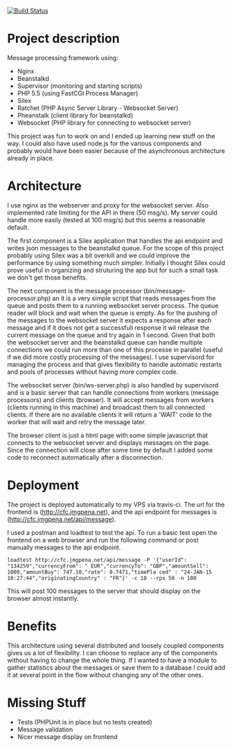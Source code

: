 [![Build Status](https://travis-ci.org/jmgpena/cfc.svg)](https://travis-ci.org/jmgpena/cfc)

# Project description

Message processing framework using:

- Nginx
- Beanstalkd
- Supervisor (monitoring and starting scripts)
- PHP 5.5 (using FastCGI Process Manager)
- Silex
- Ratchet (PHP Async Server Library - Websocket Server)
- Pheanstalk (client library for beanstalkd)
- Websocket (PHP library for connecting to websocket server)

This project was fun to work on and I ended up learning new stuff on the way. I could also have used node.js for the various components and probably would have been easier because of the asynchronous architecture already in place.

# Architecture

I use nginx as the webserver and proxy for the websocket server. Also
implemented rate limiting for the API in there (50 msg/s). My server could
handle more easily (tested at 100 msg/s) but this seems a reasonable default.

The first component is a Silex application that handles the api endpoint and
writes json messages to the beanstalkd queue. For the scope of this project
probably using Silex was a bit overkill and we could improve the performance by
using something much simpler. Initially I thought Silex could prove useful in
organizing and struturing the app but for such a small task we don't get those
benefits.

The next component is the message processor (bin/message-processor.php) an it
is a very simple script that reads messages from the queue and posts them to a
running websocket server process. The queue reader will block and wait when the
queue is empty. As for the pushing of the messages to the websocket server it
expects a response after each message and if it does not get a successfull
response it wil release the current message on the queue and try again in 1
second. Given that both the websocket server and the beanstalkd queue can
handle multiple connections we could run more than one of this processe in
parallel (useful if we did more costly processing of the messages). I use
supervisord for managing the process and that gives flexibility to handle
automatic restarts and pools of processes without having more complex code.

The websocket server (bin/ws-server.php) is also handled by supervisord and is
a basic server that can handle connections from workers (message processors)
and clients (browser). It will accept messages from workers (clients running in
this machine) and broadcast them to all connected clients. If there are no
available clients it will return a 'WAIT' code to the worker that will wait and
retry the message later.

The browser client is just a html page with some simple javascript that
connects to the websocket server and displays messages on the page. Since the
connection will close after some time by default I added some code to reconnect
automatically after a disconnection.

# Deployment

The project is deployed automatically to my VPS via travis-ci. The url for the
frontend is (http://cfc.jmgpena.net), and the api endpoint for messages is
(http://cfc.jmgpena.net/api/message).

I used a postman and loadtest to test the api. To run a basic test open the
frontend on a web browser and run the following command or post manually
messages to the api endpoint.

```
loadtest http://cfc.jmgpena.net/api/message -P '{"userId": "134259","currencyFrom": " EUR","currencyTo": "GBP","amountSell": 1000,"amountBuy": 747.10,"rate": 0.7471,"timePla ced" : "24-JAN-15 10:27:44","originatingCountry" : "FR"}' -c 10 --rps 50 -n 100
```

This will post 100 messages to the server that should display on the browser almost instantly.

# Benefits

This architecture using several distributed and loosely coupled components
gives us a lot of flexibility. I can choose to replace any of the components
without having to change the whole thing. If I wanted to have a module to
gather statistics about the messages or save them to a database I could add it
at several point in the flow without changing any of the other ones.

# Missing Stuff

- Tests (PHPUnit is in place but no tests created)
- Message validation
- Nicer message display on frontend
